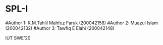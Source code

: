 # SPL-I

#Author 1: K.M.Tahlil Mahfuz Faruk (200042158)
#Author 2: Muazul Islam (200042132)
#Author 3: Tawfiq E Elahi (200042148)

IUT SWE'20
